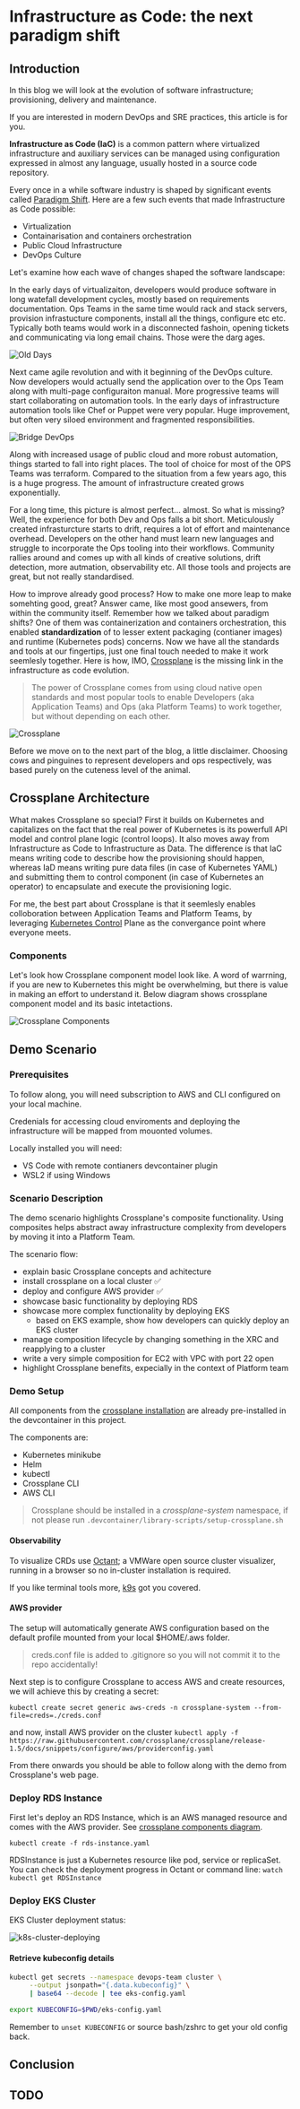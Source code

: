 # Infrastructure as Code: the next paradigm shift 


## Introduction 

In this blog we will look at the evolution of software infrastructure; provisioning, delivery and maintenance.

If you are interested in modern DevOps and SRE practices, this article is for you.

**Infrastructure as Code (IaC)** is a common pattern where virtualized infrastructure and auxiliary services can be managed using configuration expressed in almost any language, usually hosted in a source code repository.

Every once in a while software industry is shaped by significant events called [Paradigm Shift](https://en.wikipedia.org/wiki/Paradigm_shift). Here are a few such events that made Infrastructure as Code possible:

- Virtualization
- Containarisation and containers orchestration
- Public Cloud Infrastructure
- DevOps Culture

Let's examine how each wave of changes shaped the software landscape:

In the early days of virtualizaiton, developers would produce software in long watefall development cycles, mostly based on requirements documentation. Ops Teams in the same time would rack and stack servers, provision infrastucture components, install all the things, configure etc etc. Typically both teams would work in a disconnected fashoin, opening tickets and communicating via long email chains. Those were the darg ages. 

![Old Days](media/old-days.png)

Next came agile revolution and with it beginning of the DevOps culture. Now developers would actually send the application over to the Ops Team along with multi-page configuraiton manual. More progressive teams will start collaborating on automation tools. In the early days of infrastructure automation tools like Chef or Puppet were very popular. Huge improvement, but often very siloed environment and fragmented responsibilities.

![Bridge DevOps](media/Bridge.sketchpad.png)

Along with increased usage of public cloud and more robust automation, things started to fall into right places. The tool of choice for most of the OPS Teams was terraform. Compared to the situation from a few years ago, this is a huge progress. The amount of infrastructure created grows exponentially. 

For a long time, this picture is almost perfect... almost. So what is missing? Well, the experience for both Dev and Ops falls a bit short. Meticulously created infrasturcture starts to drift, requires a lot of effort and maintenance overhead. Developers on the other hand must learn new languages and struggle to incorporate the Ops tooling into their workflows. 
Community rallies around and comes up with all kinds of creative solutions, drift detection, more autmation, observability etc. All those tools and projects are great, but not really standardised.

How to improve already good process? How to make one more leap to make somehting good, great? Answer came, like most good ansewers, from within the community itself. Remember how we talked about paradigm shifts? One of them was containerization and containers orchestration, this enabled **standardization** of to lesser extent packaging (contianer images) and runtime (Kubernetes pods) concerns. Now we have all the standards and tools at our fingertips, just one final touch needed to make it work seemlesly together. Here is how, IMO, [Crossplane](https://crossplane.io/) is the missing link in the infrastructure as code evolution.

> The power of Crossplane comes from using cloud native open standards and most popular tools to enable Developers (aka Application Teams) and Ops (aka Platform Teams) to work together, but without depending on each other.

![Crossplane](media/Final_Stage.png)

Before we move on to the next part of the blog, a little disclaimer. Choosing cows and pinguines to represent developers and ops respectively, was based purely on the cuteness level of the animal.

## Crossplane Architecture

What makes Crossplane so special? First it builds on Kubernetes and capitalizes on the fact that the real power of Kubernetes is its powerfull API model and control plane logic (control loops).
It also moves away from Infrastructure as Code to Infrastructure as Data. The difference is that IaC means writing code to describe how the provisioning should happen, whereas IaD means writing pure data files (in case of Kubernetes YAML) and submitting them to control component (in case of Kubernetes an operator) to encapsulate and execute the provisioning logic.

For me, the best part about Crossplane is that it seemlesly enables colloboration between Application Teams and Platform Teams, by leveraging [Kubernetes Control](https://containerjournal.com/kubeconcnc/kubernetes-true-superpower-is-its-control-plane/) Plane as the convergance point where everyone meets.

### Components

Let's look how Crossplane component model look like. A word of warrning, if you are new to Kubernetes this might be overwhelming, but there is value in making an effort to understand it. Below diagram shows crossplane component model and its basic intetactions.

![Crossplane Components](http://www.plantuml.com/plantuml/proxy?cache=yes&src=https://raw.githubusercontent.com/Piotr1215/crossplane-demo/master/diagrams/crossplane-components.puml&fmt=svg)

## Demo Scenario

### Prerequisites

To follow along, you will need subscription to AWS and CLI configured on your local machine.

Credenials for accessing cloud enviroments and deploying the infrastructure will be mapped from mouonted volumes.

Locally installed you will need:

- VS Code with remote contianers devcontainer plugin
- WSL2 if using Windows

### Scenario Description

The demo scenario highlights Crossplane's composite functionality. Using composites helps abstract away infrastructure complexity from developers by moving it into a Platform Team.

The scenario flow:

- explain basic Crossplane concepts and achitecture
- install crossplane on a local cluster :white_check_mark:
- deploy and configure AWS provider :white_check_mark:
- showcase basic functionality by deploying RDS
- showcase more complex functionality by deploying EKS
  - based on EKS example, show how developers can quickly deploy an EKS cluster
- manage composition lifecycle by changing something in the XRC and reapplying to a cluster
- write a very simple composition for EC2 with VPC with port 22 open
- highlight Crossplane benefits, expecially in the context of Platform team

### Demo Setup

All components from the [crossplane installation](https://crossplane.io/docs/v1.5/getting-started/install-configure.html#install-crossplane) are already pre-installed in the devcontainer in this project.

The components are:

- Kubernetes minikube
- Helm
- kubectl
- Crossplane CLI
- AWS CLI

> Crossplane should be installed in a _crossplane-system_ namespace, if not please run `.devcontainer/library-scripts/setup-crossplane.sh`

#### Observability

To visualize CRDs use [Octant](https://docs.vmware.com/en/VMware-vSphere/7.0/vmware-vsphere-with-tanzu/GUID-1AEDB285-C965-473F-8C91-75724200D444.html); a VMWare open source cluster visualizer, running in a browser so no in-cluster installation is required.

If you like terminal tools more, [k9s](https://k9scli.io/) got you covered.

#### AWS provider

The setup will automatically generate AWS configuration based on the default profile mounted from your local $HOME/.aws folder.

> creds.conf file is added to .gitignore so you will not commit it to the repo accidentally!

Next step is to configure Crossplane to access AWS and create resources, we will achieve this by creating a secret:

`kubectl create secret generic aws-creds -n crossplane-system --from-file=creds=./creds.conf`

and now, install AWS provider on the cluster `kubectl apply -f https://raw.githubusercontent.com/crossplane/crossplane/release-1.5/docs/snippets/configure/aws/providerconfig.yaml`

From there onwards you should be able to follow along with the demo from Crossplane's web page.

### Deploy RDS Instance

First let's deploy an RDS Instance, which is an AWS managed resource and comes with the AWS provider.
See [crossplane components diagram](#crossplane-components).

`kubectl create -f rds-instance.yaml`

RDSInstance is just a Kubernetes resource like pod, service or replicaSet. You can check the deployment progress in Octant or command line: `watch kubectl get RDSInstance`

### Deploy EKS Cluster

EKS Cluster deployment status:

![k8s-cluster-deploying](media/k8s-cluster-deploying.png)

#### Retrieve kubeconfig details

```bash
kubectl get secrets --namespace devops-team cluster \
     --output jsonpath="{.data.kubeconfig}" \
     | base64 --decode | tee eks-config.yaml

export KUBECONFIG=$PWD/eks-config.yaml
```

Remember to `unset KUBECONFIG` or source bash/zshrc to get your old config back.

## Conclusion

## TODO

